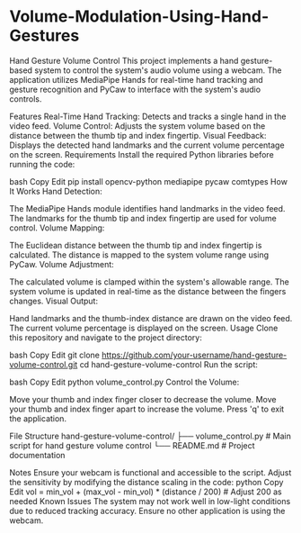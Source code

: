 # Volume-Modulation-Using-Hand-Gestures

Hand Gesture Volume Control
This project implements a hand gesture-based system to control the system's audio volume using a webcam. The application utilizes MediaPipe Hands for real-time hand tracking and gesture recognition and PyCaw to interface with the system's audio controls.

Features
Real-Time Hand Tracking: Detects and tracks a single hand in the video feed.
Volume Control: Adjusts the system volume based on the distance between the thumb tip and index fingertip.
Visual Feedback: Displays the detected hand landmarks and the current volume percentage on the screen.
Requirements
Install the required Python libraries before running the code:

bash
Copy
Edit
pip install opencv-python mediapipe pycaw comtypes
How It Works
Hand Detection:

The MediaPipe Hands module identifies hand landmarks in the video feed.
The landmarks for the thumb tip and index fingertip are used for volume control.
Volume Mapping:

The Euclidean distance between the thumb tip and index fingertip is calculated.
The distance is mapped to the system volume range using PyCaw.
Volume Adjustment:

The calculated volume is clamped within the system's allowable range.
The system volume is updated in real-time as the distance between the fingers changes.
Visual Output:

Hand landmarks and the thumb-index distance are drawn on the video feed.
The current volume percentage is displayed on the screen.
Usage
Clone this repository and navigate to the project directory:

bash
Copy
Edit
git clone https://github.com/your-username/hand-gesture-volume-control.git
cd hand-gesture-volume-control
Run the script:

bash
Copy
Edit
python volume_control.py
Control the Volume:

Move your thumb and index finger closer to decrease the volume.
Move your thumb and index finger apart to increase the volume.
Press 'q' to exit the application.

File Structure
hand-gesture-volume-control/
├── volume_control.py       # Main script for hand gesture volume control
└── README.md               # Project documentation

Notes
Ensure your webcam is functional and accessible to the script.
Adjust the sensitivity by modifying the distance scaling in the code:
python
Copy
Edit
vol = min_vol + (max_vol - min_vol) * (distance / 200)  # Adjust 200 as needed
Known Issues
The system may not work well in low-light conditions due to reduced tracking accuracy.
Ensure no other application is using the webcam.
